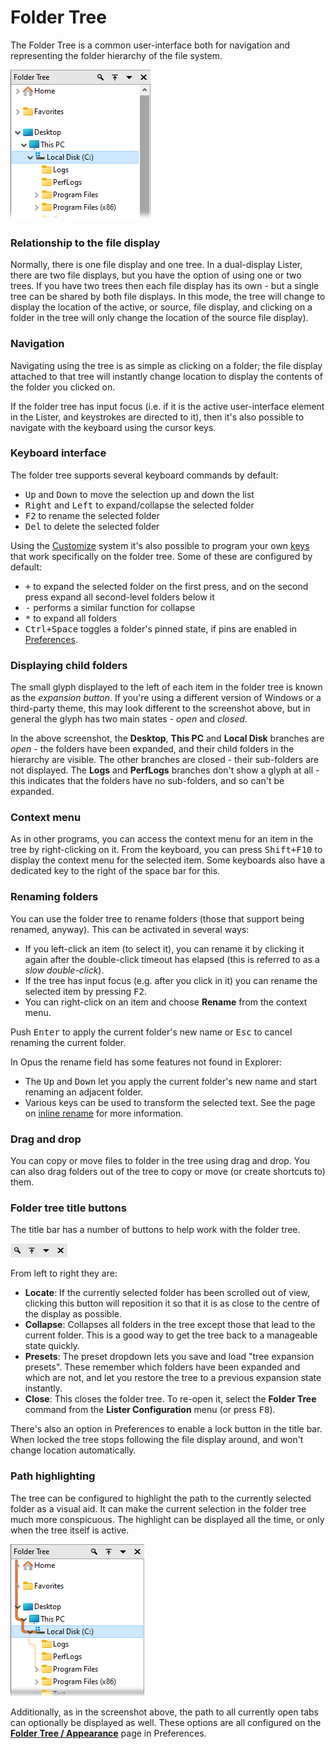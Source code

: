 # Folder Tree

The Folder Tree is a common user-interface both for navigation and representing the folder hierarchy of the file system.

![](/Manual/images/media/13/tree.png) 

### Relationship to the file display

Normally, there is one file display and one tree. In a dual-display Lister, there are two file displays, but you have the option of using one or two trees. If you have two trees then each file display has its own - but a single tree can be shared by both file displays. In this mode, the tree will change to display the location of the active, or source, file display, and clicking on a folder in the tree will only change the location of the source file display).

### Navigation

Navigating using the tree is as simple as clicking on a folder; the file display attached to that tree will instantly change location to display the contents of the folder you clicked on.

If the folder tree has input focus (i.e. if it is the active user-interface element in the Lister, and keystrokes are directed to it), then it's also possible to navigate with the keyboard using the cursor keys.

### Keyboard interface

The folder tree supports several keyboard commands by default:

- <kbd>Up</kbd> and <kbd>Down</kbd> to move the selection up and down the list
- <kbd>Right</kbd> and <kbd>Left</kbd> to expand/collapse the selected folder
- <kbd>F2</kbd> to rename the selected folder
- <kbd>Del</kbd> to delete the selected folder

Using the [Customize](/Manual/customize/README.md) system it's also possible to program your own [keys](/Manual/customize/the_customize_dialog/keys.md) that work specifically on the folder tree. Some of these are configured by default:

- <kbd>+</kbd> to expand the selected folder on the first press, and on the second press expand all second-level folders below it
- <kbd>-</kbd> performs a similar function for collapse
- <kbd>\*</kbd> to expand all folders
- <kbd>Ctrl+Space</kbd> toggles a folder's pinned state, if pins are enabled in [Preferences](/Manual/preferences/preferences_categories/folder_tree/expand_collapse/pins.md).

### Displaying child folders

The small glyph displayed to the left of each item in the folder tree is known as the *expansion button*. If you're using a different version of Windows or a third-party theme, this may look different to the screenshot above, but in general the glyph has two main states - *open* and *closed*.

In the above screenshot, the **Desktop**, **This PC** and **Local Disk** branches are *open* - the folders have been expanded, and their child folders in the hierarchy are visible. The other branches are closed - their sub-folders are not displayed. The **Logs** and **PerfLogs** branches don't show a glyph at all - this indicates that the folders have no sub-folders, and so can't be expanded.

### Context menu

As in other programs, you can access the context menu for an item in the tree by right-clicking on it. From the keyboard, you can press <kbd>Shift+F10</kbd> to display the context menu for the selected item. Some keyboards also have a dedicated key to the right of the space bar for this.

### Renaming folders

You can use the folder tree to rename folders (those that support being renamed, anyway). This can be activated in several ways:

- If you left-click an item (to select it), you can rename it by clicking it again after the double-click timeout has elapsed (this is referred to as a *slow double-click*).
- If the tree has input focus (e.g. after you click in it) you can rename the selected item by pressing <kbd>F2</kbd>.
- You can right-click on an item and choose **Rename** from the context menu.

Push <kbd>Enter</kbd> to apply the current folder's new name or <kbd>Esc</kbd> to cancel renaming the current folder.

In Opus the rename field has some features not found in Explorer:

- The <kbd>Up</kbd> and <kbd>Down</kbd> let you apply the current folder's new name and start renaming an adjacent folder.
- Various keys can be used to transform the selected text. See the page on [inline rename](/Manual/file_operations/renaming_files/inline_rename.md) for more information.

### Drag and drop

You can copy or move files to folder in the tree using drag and drop. You can also drag folders out of the tree to copy or move (or create shortcuts to) them.

### Folder tree title buttons

The title bar has a number of buttons to help work with the folder tree.

![](/Manual/images/media/13/tree_buttons.png) 

From left to right they are:

- **Locate**: If the currently selected folder has been scrolled out of view, clicking this button will reposition it so that it is as close to the centre of the display as possible.
- **Collapse**: Collapses all folders in the tree except those that lead to the current folder. This is a good way to get the tree back to a manageable state quickly.
- **Presets**: The preset dropdown lets you save and load "tree expansion presets". These remember which folders have been expanded and which are not, and let you restore the tree to a previous expansion state instantly.
- **Close**: This closes the folder tree. To re-open it, select the **Folder Tree** command from the **Lister Configuration** menu (or press <kbd>F8</kbd>).

There's also an option in Preferences to enable a lock button in the title bar. When locked the tree stops following the file display around, and won't change location automatically.

### Path highlighting

The tree can be configured to highlight the path to the currently selected folder as a visual aid. It can make the current selection in the folder tree much more conspicuous. The highlight can be displayed all the time, or only when the tree itself is active.

![](/Manual/images/media/13/tree_path.png)

Additionally, as in the screenshot above, the path to all currently open tabs can optionally be displayed as well. These options are all configured on the **[Folder Tree / Appearance](/Manual/preferences/preferences_categories/folder_tree/appearance.md)** page in Preferences.
